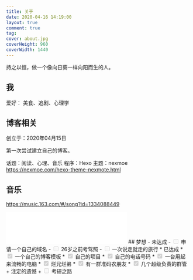 ```yaml
---
title: 关于
date: 2020-04-16 14:19:00
layout: true
comment: true
tag:
cover: about.jpg
coverHeight: 960
coverWidth: 1440
---
```

持之以恒，做一个像向日葵一样向阳而生的人。
## 我
爱好： 美食、追剧、心理学 
## 博客相关
创立于：2020年04月15日
 
第一次尝试建立自己的博客。
 
话题：阅读、心理、音乐
程序：Hexo
主题：nexmoe https://nexmoe.com/hexo-theme-nexmote.html 
## 音乐 
https://music.163.com/#/song?id=1334088449
<iframe frameborder="no" border="0" marginwidth="0" marginheight="0" width=330 height=86 src="//music.163.com/outchain/player?type=2&id=1366376017&auto=1&height=66"></iframe>
## 梦想
- 未达成
    - <input disabled="" type="checkbox"> 申请一个自己的域名
    - <input disabled="" type="checkbox"> 26岁之前考驾照
    - <input disabled="" type="checkbox"> 一次说走就走的旅行  
*   已达成 
    *   <input checked="" disabled="" type="checkbox"> 一个自己的博客模板 
    *   <input checked="" disabled="" type="checkbox"> 自己的项目
    *   <input checked="" disabled="" type="checkbox"> 自己的电话号码
    *   <input checked="" disabled="" type="checkbox"> 一台用起来流畅的电脑 
    *   <input checked="" disabled="" type="checkbox"> 烂兄烂弟
    *   <input checked="" disabled="" type="checkbox"> 有一群准码农朋友
    *   <input checked="" disabled="" type="checkbox"> 几个超级负责的群管
+   注定的遗憾 
    +   <input disabled="" type="checkbox"> 考研之路  


 